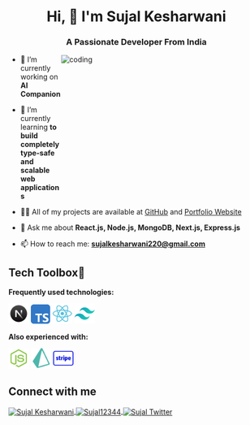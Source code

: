 <h1 align="center">
  Hi, 👋 I'm <a href="https://sujal-five.vercel.app/" style="text-decoration:none" target="_blank">Sujal Kesharwani</a>
</h1>
<h3 align="center">A Passionate Developer From India</h3>

<img align="right" alt="coding" width="400" height="270" src="https://media.tenor.com/rePDfDWO3XoAAAAd" />

- 🔭 I’m currently working on **AI Companion**

- 🌱 I’m currently learning **to build completely type-safe and scalable web applications**

- 👨‍💻 All of my projects are available at [GitHub](https://github.com/sujal12344) and [Portfolio Website](https://sujal-five.vercel.app/)

- 💬 Ask me about **React.js, Node.js, MongoDB, Next.js, Express.js**

- 📫 How to reach me: **sujalkesharwani220@gmail.com**

## Tech Toolbox💼

**Frequently used technologies:**

<p>
  <img src="https://github.com/sujal12344/sujal12344/blob/main/images/nextjs.png" height="40" alt="Next.js" />
  <img src="https://github.com/sujal12344/sujal12344/blob/main/images/typescript.svg" height="38" alt="TypeScript" />
  <img src="https://github.com/sujal12344/sujal12344/blob/main/images/react.svg" height="40" alt="React.js" />
  <img src="https://github.com/sujal12344/sujal12344/blob/main/images/tailwind.svg" height="40" alt="Tailwind CSS" />
</p>

**Also experienced with:**

<p>
  <img src="https://github.com/sujal12344/sujal12344/blob/main/images/nodejs.svg" height="40" alt="Node.js" />
  <img src="https://github.com/sujal12344/sujal12344/blob/main/images/prisma.png" height="40" alt="Prisma" />
  <img src="https://github.com/sujal12344/sujal12344/blob/main/images/stripe-logo.png" height="40" alt="Stripe" />
</p>

## Connect with me

<p align="left">
  <a href="https://linkedin.com/in/sujal-kesharwani-978632258" target="_blank">
    <img align="center" src="https://raw.githubusercontent.com/rahuldkjain/github-profile-readme-generator/master/src/images/icons/Social/linked-in-alt.svg" alt="Sujal Kesharwani" height="30" width="40" />
  </a>
  <a href="https://github.com/sujal12344" target="_blank">
    <img align="center" src="https://raw.githubusercontent.com/rahuldkjain/github-profile-readme-generator/master/src/images/icons/Social/github.svg" alt="Sujal12344" height="30" width="40" />
  </a>
  <a href="https://twitter.com/sujal220" target="_blank">
    <img align="center" src="https://raw.githubusercontent.com/rahuldkjain/github-profile-readme-generator/master/src/images/icons/Social/twitter.svg" alt="Sujal Twitter" height="30" width="40" />
  </a>
</p>
